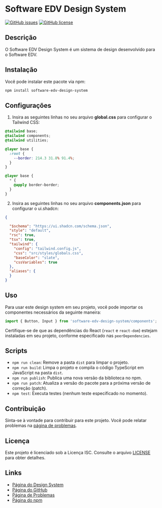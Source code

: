 # Software EDV Design System

[![GitHub issues](https://img.shields.io/github/issues/PEAL-26/software-edv)](https://github.com/PEAL-26/software-edv/issues)
[![GitHub license](https://img.shields.io/github/license/PEAL-26/software-edv)](https://github.com/PEAL-26/software-edv/blob/main/LICENSE)

## Descrição

O Software EDV Design System é um sistema de design desenvolvido para o Software EDV.

## Instalação

Você pode instalar este pacote via npm:

```bash
npm install software-edv-design-system
```

## Configurações

1. Insira as seguintes linhas no seu arquivo **global.css** para configurar o Tailwind CSS:

```css
@tailwind base;
@tailwind components;
@tailwind utilities;

@layer base {
  :root {
    --border: 214.3 31.8% 91.4%;
  }
}

@layer base {
  * {
    @apply border-border;
  }
}
```

2. Insira as seguintes linhas no seu arquivo **components.json** para configurar o ui.shadcn:

```json
{

  "$schema": "https://ui.shadcn.com/schema.json",
  "style": "default",
  "rsc": true,
  "tsx": true,
  "tailwind": {
    "config": "tailwind.config.js",
    "css": "src/styles/globals.css",
    "baseColor": "slate",
    "cssVariables": true
  },
  "aliases": {
  }
}
```
## Uso

Para usar este design system em seu projeto, você pode importar os componentes necessários da seguinte maneira:

```javascript
import { Button, Input } from 'software-edv-design-system/components';
```

Certifique-se de que as dependências do React (`react` e `react-dom`) estejam instaladas em seu projeto, conforme especificado nas `peerDependencies`.

## Scripts

- `npm run clean`: Remove a pasta `dist` para limpar o projeto.
- `npm run build`: Limpa o projeto e compila o código TypeScript em JavaScript na pasta `dist`.
- `npm run publish`: Publica uma nova versão da biblioteca no npm.
- `npm run patch`: Atualiza a versão do pacote para a próxima versão de correção (patch).
- `npm test`: Executa testes (nenhum teste especificado no momento).

## Contribuição

Sinta-se à vontade para contribuir para este projeto. Você pode relatar problemas na [página de problemas](https://github.com/PEAL-26/software-edv/issues).

## Licença

Este projeto é licenciado sob a Licença ISC. Consulte o arquivo [LICENSE](LICENSE) para obter detalhes.

## Links

- [Página do Design System](https://peal-26.github.io/software-edv-design-system)
- [Página do GitHub](https://github.com/PEAL-26/software-edv)
- [Página de Problemas](https://github.com/PEAL-26/software-edv/issues)
- [Página do npm](https://www.npmjs.com/package/software-edv-design-system)

